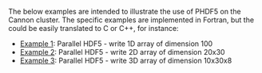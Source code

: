 The below examples are intended to illustrate the use of PHDF5 on the Cannon cluster. The specific examples are implemented in Fortran, but the could be easily translated to C or C++, for instance:

* [Example 1](Example1/): Parallel HDF5 - write 1D array of dimension 100
* [Example 2](Example2/): Parallel HDF5 - write 2D array of dimension 20x30 
* [Example 3](Example3/): Parallel HDF5 - write 3D array of dimension 10x30x8

